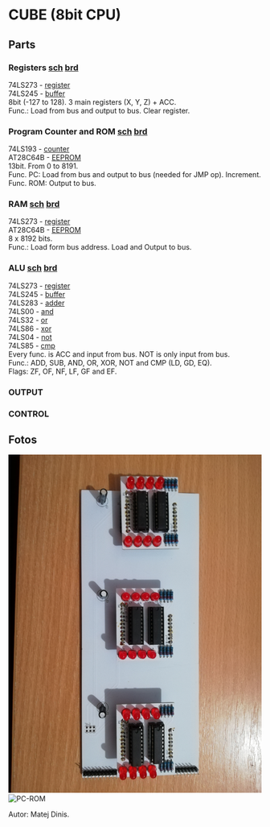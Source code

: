 # CUBE (8bit CPU) 

## Parts
### Registers [sch](schematics/Register/Register-sch.pdf) [brd](schematics/Register/Register-brd.pdf)  
74LS273 - [register]  
74LS245 - [buffer]  
8bit (-127 to 128). 3 main registers (X, Y, Z) + ACC.  
Func.: Load from bus and output to bus. Clear register.   

### Program Counter and ROM [sch](schematics/PC-ROM/Program-Counter-sch.pdf) [brd](schematics/PC-ROM/Program-Counter-brd.pdf)  
74LS193 -  [counter]  
AT28C64B - [EEPROM]  
13bit. From 0 to 8191.  
Func. PC: Load from bus and output to bus (needed for JMP op). Increment.  
Func. ROM: Output to bus.  

### RAM [sch](schematics/RAM/RAM-sch.pdf) [brd](schematics/RAM/RAM-brd.pdf)  
74LS273 - [register]  
AT28C64B - [EEPROM]  
8 x 8192 bits.  
Func.: Load form bus address. Load and Output to bus.  

### ALU [sch](schematics/ALU/ALU-sch.pdf) [brd](schematics/ALU/ALU-brd.pdf)  
74LS273 - [register]  
74LS245 - [buffer]  
74LS283 - [adder]  
74LS00 - [and]  
74LS32 - [or]  
74LS86 - [xor]  
74LS04 - [not]  
74LS85 - [cmp]  
Every func. is ACC and input from bus. NOT is only input from bus.  
Func.: ADD, SUB, AND, OR, XOR, NOT and CMP (LD, GD, EQ).  
Flags: ZF, OF, NF, LF, GF and EF.  

### OUTPUT  

### CONTROL  


## Fotos
![Register](fotos/Registers.jpg)
![PC-ROM](fotos/PC-ROM.jpg)

Autor: Matej Dinis.


[counter]: https://www.tme.eu/en/details/74ls193/counters-dividers/texas-instruments/sn74ls193n/
[register]: https://www.tme.eu/en/details/sn74ls273n/flip-flops/texas-instruments/
[buffer]: https://www.tme.eu/en/details/sn74ls245n/buffers-transceivers-drivers/texas-instruments/
[Power Supply]: https://www.tme.eu/en/details/ama12er5-050200y/plug-in-power-supplies/aimtec/
[DIP switch]: https://www.tme.com/us/en-us/details/1825360-5/dip-switches/te-connectivity/
[cmp]: https://www.tme.com/us/en-us/details/74ls85/comparators/texas-instruments/sn74ls85n/
[adder]: https://www.tme.eu/en/en/details/nte74ls283/counters-dividers/nte-electronics/
[xor]: https://www.tme.eu/en/details/nte74ls86/gates-inverters/nte-electronics/
[EEPROM]: https://www.tme.com/us/en-us/details/at28c64b-15pu/parallel-eeprom-memories-integ-circ/microchip-technology/
[and]: https://www.tme.com/us/en-us/details/sn74ls00n/gates-inverters/texas-instruments/
[or]: https://www.tme.com/us/en-us/details/sn74ls32n/gates-inverters/texas-instruments/
[not]: https://www.tme.com/us/en-us/details/sn74ls04n/gates-inverters/texas-instruments/